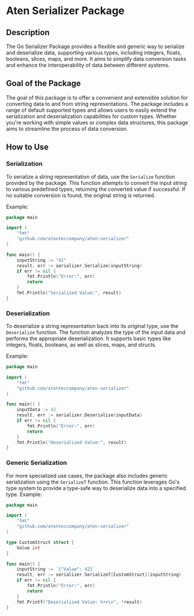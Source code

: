 # Aten Serializer Package

## Description

The Go Serializer Package provides a flexible and generic way to serialize and deserialize data, supporting various types, including integers, floats, booleans, slices, maps, and more. It aims to simplify data conversion tasks and enhance the interoperability of data between different systems.

## Goal of the Package

The goal of this package is to offer a convenient and extensible solution for converting data to and from string representations. The package includes a range of default supported types and allows users to easily extend the serialization and deserialization capabilities for custom types. Whether you're working with simple values or complex data structures, this package aims to streamline the process of data conversion.

## How to Use

### Serialization

To serialize a string representation of data, use the `Serialize` function provided by the package. This function attempts to convert the input string to various predefined types, returning the converted value if successful. If no suitable conversion is found, the original string is returned.

Example:

```go
package main

import (
	"fmt"
	"github.com/atenteccompany/aten-serializer"
)

func main() {
	inputString := "42"
	result, err := serializer.Serialize(inputString)
	if err != nil {
		fmt.Println("Error:", err)
		return
	}
	fmt.Println("Serialized Value:", result)
}
```

### Deserialization

To deserialize a string representation back into its original type, use the `Deserialize` function. The function analyzes the type of the input data and performs the appropriate deserialization. It supports basic types like integers, floats, booleans, as well as slices, maps, and structs.

Example:

```go
package main

import (
	"fmt"
	"github.com/atenteccompany/aten-serializer"
)

func main() {
	inputData := 42
	result, err := serializer.Deserialize(inputData)
	if err != nil {
		fmt.Println("Error:", err)
		return
	}
	fmt.Println("Deserialized Value:", result)
}
```

### Generic Serialization

For more specialized use cases, the package also includes generic serialization using the `SerializeT` function. This function leverages Go's type system to provide a type-safe way to deserialize data into a specified type.
Example:

```go
package main

import (
	"fmt"
	"github.com/atenteccompany/aten-serializer"
)

type CustomStruct struct {
	Value int
}

func main() {
	inputString := `{"Value": 42}`
	result, err := serializer.SerializeT[CustomStruct](inputString)
	if err != nil {
		fmt.Println("Error:", err)
		return
	}
	fmt.Printf("Deserialized Value: %+v\n", *result)
}
```

